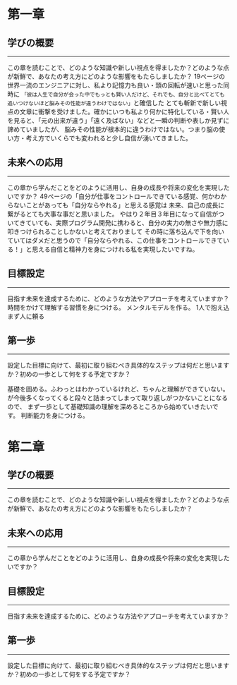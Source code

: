# 第一章
## 学びの概要

---

この章を読むことで、どのような知識や新しい視点を得ましたか？どのような点が新鮮で、あなたの考え方にどのような影響をもたらしましたか？
19ページの　世界一流のエンジニアに対し、私より記憶力も良い・頭の回転が速いと思った同時に
`「彼は人生で自分が会った中でもっとも賢い人だけど、それでも、自分と比べてとても追いつけないほど脳みその性能が違うわけではない」`と確信した
とても斬新で新しい視点の文章に衝撃を受けました。確かにいつも私より何かに特化している・賢い人を見ると、「元の出来が違う」「遠く及ばない」などと一瞬の判断や表しか見ずに諦めていましたが、
脳みその性能が根本的に違うわけではない。つまり脳の使い方・考え方でいくらでも変われると少し自信が湧いてきました。




## 未来への応用

---

この章から学んだことをどのように活用し、自身の成長や将来の変化を実現したいですか？
49ページの「自分が仕事をコントロールできている感覚、何かわからないことがあっても「自分ならやれる」と思える感覚は
未来、自己の成長に繋がるとても大事な事だと思いました。
やはり２年目３年目になって自信がついてきていても、実際プログラム開発に携わると、自分の実力の無さや無力感に叩きつけられることしかないと考えておりまして
その時に落ち込んで下を向いていてはダメだと思うので「自分ならやれる、この仕事をコントロールできている！」と思える自信と精神力を身につけれる私を実現したいですね。

## 目標設定

---

目指す未来を達成するために、どのような方法やアプローチを考えていますか？
時間をかけて理解する習慣を身につける。
メンタルモデルを作る。
1人で抱え込まず人に頼る

## 第一歩

---

設定した目標に向けて、最初に取り組むべき具体的なステップは何だと思いますか？初めの一歩として何をする予定ですか？

基礎を固める。ふわっとはわかっているけれど、ちゃんと理解ができていない。が今後多くなってくると段々と詰まってしまって取り返しがつかないことになるので、
まず一歩として基礎知識の理解を深めるところから始めていきたいです。
判断能力を身につける。


# 第二章
## 学びの概要

---

この章を読むことで、どのような知識や新しい視点を得ましたか？どのような点が新鮮で、あなたの考え方にどのような影響をもたらしましたか？

## 未来への応用

---

この章から学んだことをどのように活用し、自身の成長や将来の変化を実現したいですか？

## 目標設定

---

目指す未来を達成するために、どのような方法やアプローチを考えていますか？

## 第一歩

---

設定した目標に向けて、最初に取り組むべき具体的なステップは何だと思いますか？初めの一歩として何をする予定ですか？
